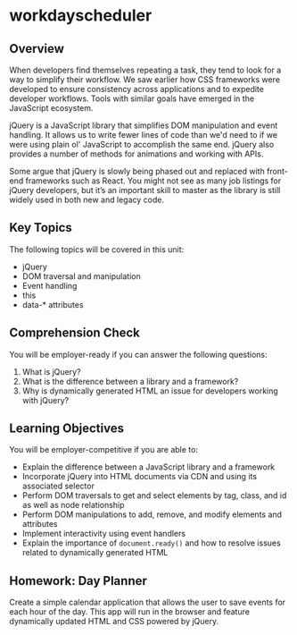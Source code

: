 # workdayscheduler
## Overview
When developers find themselves repeating a task, they tend to look for a way to simplify their workflow. We saw earlier how CSS frameworks were developed to ensure consistency across applications and to expedite developer workflows. Tools with similar goals have emerged in the JavaScript ecosystem. 

jQuery is a JavaScript library that simplifies DOM manipulation and event handling. It allows us to write fewer lines of code than we'd need to if we were using plain ol' JavaScript to accomplish the same end. jQuery also provides a number of methods for animations and working with APIs.

Some argue that jQuery is slowly being phased out and replaced with front-end frameworks such as React. You might not see as many job listings for jQuery developers, but it’s an important skill to master as the library is still widely used in both new and legacy code. 

## Key Topics
The following topics will be covered in this unit:
* jQuery
* DOM traversal and manipulation
* Event handling
* this
* data-* attributes

## Comprehension Check
You will be employer-ready if you can answer the following questions: 
1. What is jQuery? 
2. What is the difference between a library and a framework?
3. Why is dynamically generated HTML an issue for developers working with jQuery?

## Learning Objectives
You will be employer-competitive if you are able to: 
* Explain the difference between a JavaScript library and a framework
* Incorporate jQuery into HTML documents via CDN and using its associated selector
* Perform DOM traversals to get and select elements by tag, class, and id as well as node relationship
* Perform DOM manipulations to add, remove, and modify elements and attributes
* Implement interactivity using event handlers
* Explain the importance of `document.ready()` and how to resolve issues related to dynamically generated HTML

## Homework: Day Planner
Create a simple calendar application that allows the user to save events for each hour of the day. This app will run in the browser and feature dynamically updated HTML and CSS powered by jQuery.